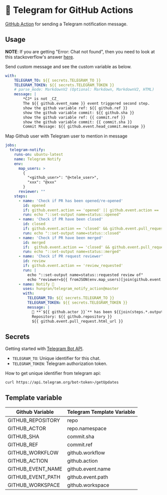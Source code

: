 # 🚀 Telegram for GitHub Actions

[GitHub Action](https://github.com/features/actions) for sending a Telegram notification message.

## Usage

**NOTE**: If you are getting "Error: Chat not found", then you need to look at this stackoverflow's answer [here](https://stackoverflow.com/a/41291666).

Send custom message and see the custom variable as below.

```yml
with:
    TELEGRAM_TO: ${{ secrets.TELEGRAM_TO }}
    TELEGRAM_TOKEN: ${{ secrets.TELEGRAM_TOKEN }}
    # parse_mode: MarkdownV2 (Optional: Markdown, MarkdownV2, HTML)
    message: |
        *CJ* is not _CZ_
        The ${{ github.event_name }} event triggered second step.
        show the github variable ref: ${{ github.ref }}
        show the github variable commit: ${{ github.sha }}
        show the github variable ref: {{ commit.ref }}
        show the github variable commit: {{ commit.sha }}
        Commit Message: ${{ github.event.head_commit.message }}
```
Map Github user with Telegram user to mention in message
```yaml
jobs:
  telegram-notify:
    runs-on: ubuntu-latest
    name: Telegram Notify
    env:
      map_users: > 
        {
          "<github_user>": "@<tele_user>",
          "xxx": "@xxx"
        }
      reviewer: ""
    steps:
      - name: 'Check if PR has been opened/re-opened'
        id: opened
        if: github.event.action == 'opened' || github.event.action == 'reopened'
        run: echo "::set-output name=status::opened"
      - name: 'Check if PR have been closed'
        id: closed
        if: github.event.action == 'closed' && github.event.pull_request.merged == false
        run: echo "::set-output name=status::closed" 
      - name: 'Check if PR have been merged'
        id: merged
        if:  github.event.action == 'closed' && github.event.pull_request.merged == true
        run: echo "::set-output name=status::merged"
      - name: 'Check if PR request reviewer'
        id: review
        if: github.event.action == 'review_requested'
        run: |
          echo "::set-output name=status::requested review of"
          echo "reviewer=${{ fromJSON(env.map_users)[join(github.event.pull_request.requested_reviewers[*].login, ', ')] }}" >> $GITHUB_ENV
      - name: Notify 🐧
        uses: hungran/telegram_notify_action@master
        with:
          TELEGRAM_TO: ${{ secrets.TELEGRAM_TO }}
          TELEGRAM_TOKEN: ${{ secrets.TELEGRAM_TOKEN }}    
          message: |
            🎉 **`${{ github.actor }}`** has been ${{join(steps.*.outputs.status, ' and ')}} ${{ env.reviewer }} a Pull Request 🍻
            Repository: ${{ github.repository }}
            ${{ github.event.pull_request.html_url }}
```

## Secrets

Getting started with [Telegram Bot API](https://core.telegram.org/bots/api).

* `TELEGRAM_TO`:  Unique identifier for this chat.
* `TELEGRAM_TOKEN`: Telegram authorization token.

How to get unique identifier from telegram api:

```bash
curl https://api.telegram.org/bot<token>/getUpdates
```


## Template variable

| Github Variable   | Telegram Template Variable |
|-------------------|----------------------------|
| GITHUB_REPOSITORY | repo                       |
| GITHUB_ACTOR      | repo.namespace             |
| GITHUB_SHA        | commit.sha                 |
| GITHUB_REF        | commit.ref                 |
| GITHUB_WORKFLOW   | github.workflow            |
| GITHUB_ACTION     | github.action              |
| GITHUB_EVENT_NAME | github.event.name          |
| GITHUB_EVENT_PATH | github.event.path          |
| GITHUB_WORKSPACE  | github.workspace           |
